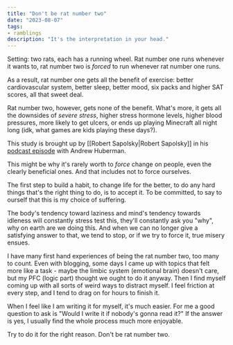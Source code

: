 ```yaml
---
title: "Don't be rat number two"
date: "2023-08-07"
tags:
- ramblings
description: "It's the interpretation in your head."
---
```


Setting:
two rats, each has a running wheel.
Rat number one runs whenever it wants to,
rat number two is *forced* to run whenever rat number one runs.

As a result, rat number one gets all the benefit of exercise: better cardiovascular system, better sleep, better mood, six packs and higher SAT scores, all that sweet deal.

Rat number two, however, gets none of the benefit. What's more, it gets all the downsides of *severe stress*, higher stress hormone levels, higher blood pressures, more likely to get ulcers, or ends up playing Minecraft all night long (idk, what games are kids playing these days?).

This study is brought up by [[Robert Sapolsky|Robert Sapolsky]] in his [podcast episode](https://youtu.be/DtmwtjOoSYU?t=2535) with Andrew Huberman.

This might be why it's rarely worth to *force* change on people, even the clearly beneficial ones.
And that includes not to force ourselves.

The first step to build a habit, to change life for the better, to do any hard things that's the right thing to do, is to accept it.
To be committed, to say to ourself that this is my choice of suffering.

The body's tendency toward laziness and mind's tendency towards idleness will constantly stress test this, they'll constantly ask you "why", why on earth are we doing this.
And when we can no longer give a satisfying answer to that, we tend to stop, or if we try to force it, true misery ensues.

I have many first hand experiences of being the rat number two, too many to count.
Even with blogging, some days I came up with topics that felt more like a task - maybe the limbic system (emotional brain) doesn't care, but my PFC (logic part) thought we ought to do it anyway.
Then I find myself coming up with all sorts of weird ways to distract myself. I feel friction at every step, and I tend to drag on for hours to finish it.

When I feel like I am writing it for myself, it's much easier.
For me a good question to ask is "Would I write it if nobody's gonna read it?"
If the answer is yes, I usually find the whole process much more enjoyable.

Try to do it for the right reason.
Don't be rat number two.